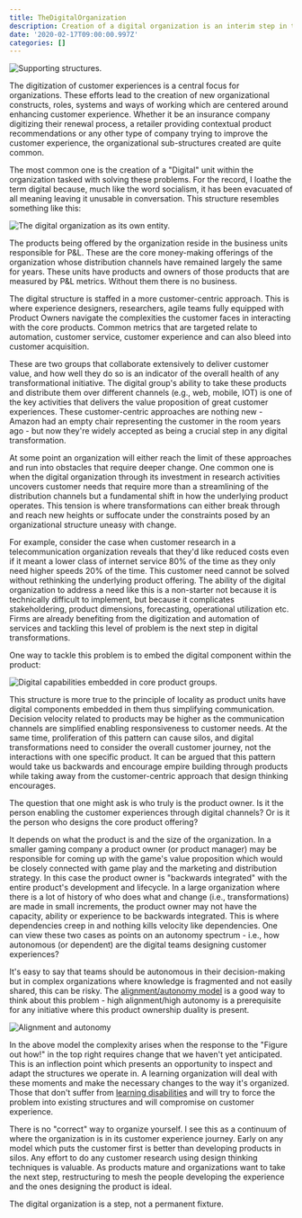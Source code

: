 ```yaml
---
title: TheDigitalOrganization 
description: Creation of a digital organization is an interim step in the journey towards great customer experience.
date: '2020-02-17T09:00:00.997Z'
categories: []
---
```


![Supporting structures.](/images/brown-concrete-building-154141.jpg)

The digitization of customer experiences is a central focus for organizations. These efforts lead to the creation of new organizational constructs, roles, systems and ways of working which are centered around enhancing customer experience. Whether it be an insurance company digitizing their renewal process, a retailer providing contextual product recommendations or any other type of company trying to improve the customer experience, the organizational sub-structures created are quite common.  

The most common one is the creation of a "Digital" unit within the organization tasked with solving these problems. For the record, I loathe the term digital because, much like the word socialism, it has been evacuated of all meaning leaving it unusable in conversation. This structure resembles something like this:

![The digital organization as its own entity.](/images/digital-org.png)

The products being offered by the organization reside in the business units responsible for P&L. These are the core money-making offerings of the organization whose distribution channels have remained largely the same for years. These units have products and owners of those products that are measured by P&L metrics. Without them there is no business.

The digital structure is staffed in a more customer-centric approach. This is where experience designers, researchers, agile teams fully equipped with Product Owners navigate the complexities the customer faces in interacting with the core products. Common metrics that are targeted relate to automation, customer service, customer experience and can also bleed into customer acquisition.

These are two groups that collaborate extensively to deliver customer value, and how well they do so is an indicator of the overall health of any transformational initiative. The digital group's ability to take these products and distribute them over different channels (e.g., web, mobile, IOT) is one of the key activities that delivers the value proposition of great customer experiences. These customer-centric approaches are nothing new - Amazon had an empty chair representing the customer in the room years ago - but now they're widely accepted as being a crucial step in any digital transformation.

At some point an organization will either reach the limit of these approaches and run into obstacles that require deeper change. One common one is when the digital organization through its investment in research activities uncovers customer needs that require more than a streamlining of the distribution channels but a fundamental shift in how the underlying product operates. This tension is where transformations can either break through and reach new heights or suffocate under the constraints posed by an organizational structure uneasy with change.

For example, consider the case when customer research in a telecommunication organization reveals that they'd like reduced costs even if it meant a lower class of internet service 80% of the time as they only need higher speeds 20% of the time. This customer need cannot be solved without rethinking the underlying product offering. The ability of the digital organization to address a need like this is a non-starter not because it is technically difficult to implement, but because it complicates stakeholdering, product dimensions, forecasting, operational utilization etc. Firms are already benefiting from the digitization and automation of services and tackling this level of problem is the next step in digital transformations.

One way to tackle this problem is to embed the digital component within the product:

![Digital capabilities embedded in core product groups.](/images/embedded-digital-org.png)

This structure is more true to the principle of locality as product units have digital components embedded in them thus simplifying communication.  Decision velocity related to products may be higher as the communication channels are simplified enabling responsiveness to customer needs. At the same time, proliferation of this pattern can cause silos, and digital transformations need to consider the overall customer journey, not the interactions with one specific product. It can be argued that this pattern would take us backwards and encourage empire building through products while taking away from the customer-centric approach that design thinking encourages.

The question that one might ask is who truly is the product owner. Is it the person enabling the customer experiences through digital channels? Or is it the person who designs the core product offering?

It depends on what the product is and the size of the organization. In a smaller gaming company a product owner (or product manager) may be responsible for coming up with the game's value proposition which would be closely connected with game play and the marketing and distribution strategy. In this case the product owner is "backwards integrated" with the entire product's development and lifecycle. In a large organization where there is a lot of history of who does what and change (i.e., transformations) are made in small increments, the product owner may not have the capacity, ability or experience to be backwards integrated. This is where dependencies creep in and nothing kills velocity like dependencies. One can view these two cases as points on an autonomy spectrum - i.e., how autonomous (or dependent) are the digital teams designing customer experiences?

It's easy to say that teams should be autonomous in their decision-making but in complex organizations where knowledge is fragmented and not easily shared, this can be risky. The [alignment/autonomy model](https://firstdoit.com/spotify-engineering-culture-lessons-on-autonomy-and-alignment-e86abe5ebca7) is a good way to think about this problem - high alignment/high autonomy is a prerequisite for any initiative where this product ownership duality is present.

![Alignment and autonomy](/images/autonomy-alignment.png)

In the above model the complexity arises when the response to the "Figure out how!" in the top right requires change that we haven't yet anticipated.  This is an inflection point which presents an opportunity to inspect and adapt the structures we operate in. A learning organization will deal with these moments and make the necessary changes to the way it's organized. Those that don't suffer from [learning disabilities](https://www.peterkang.com/the-seven-learning-disabilities-from-the-fifth-discipline/) and will try to force the problem into existing structures and will compromise on customer experience.

There is no "correct" way to organize yourself. I see this as a continuum of where the organization is in its customer experience journey. Early on any model which puts the customer first is better than developing products in silos. Any effort to do any customer research using design thinking techniques is valuable. As products mature and organizations want to take the next step, restructuring to mesh the people developing the experience and the ones designing the product is ideal. 

The digital organization is a step, not a permanent fixture.